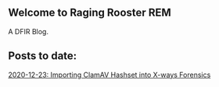 ## Welcome to Raging Rooster REM

A DFIR Blog.

## Posts to date:
[2020-12-23: Importing ClamAV Hashset into X-ways Forensics](/posts/Importing-ClamAV-Xways.md)

